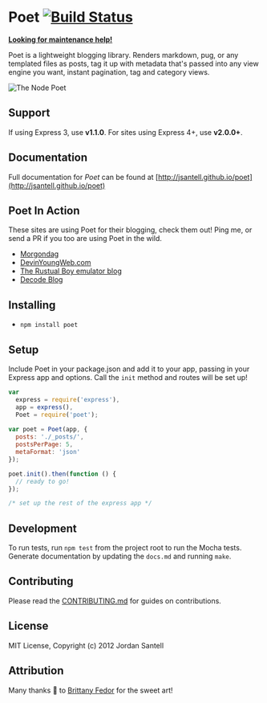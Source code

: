 Poet [![Build Status](https://travis-ci.org/jsantell/poet.png)](https://travis-ci.org/jsantell/poet)
======

**[Looking for maintenance help!](https://github.com/jsantell/poet/issues/91)**

Poet is a lightweight blogging library. Renders markdown, pug, or any templated files as posts, tag it up with metadata that's passed into any view engine you want, instant pagination, tag and category views.

![The Node Poet](https://raw.github.com/jsantell/poet/gh-pages/img/poet.png)

## Support

If using Express 3, use **v1.1.0**. For sites using Express 4+, use **v2.0.0+**.

## Documentation

Full documentation for *Poet* can be found at [http://jsantell.github.io/poet](http://jsantell.github.io/poet)

## Poet In Action

These sites are using Poet for their blogging, check them out! Ping me, or send a PR if you too are using Poet in the wild.

* [Morgondag](http://morgondag.nu)
* [DevinYoungWeb.com](http://devinyoungweb.com)
* [The Rustual Boy emulator blog](http://rustualboy.com/blog)
* [Decode Blog](https://decodeapps.pp.ua/blog)

## Installing

* `npm install poet`

## Setup

Include Poet in your package.json and add it to your app, passing in your Express app and options. Call the `init` method and routes will be set up!

```javascript
var
  express = require('express'),
  app = express(),
  Poet = require('poet');
  
var poet = Poet(app, {
  posts: './_posts/',
  postsPerPage: 5,
  metaFormat: 'json'
});

poet.init().then(function () {
  // ready to go!
});

/* set up the rest of the express app */
```

## Development

To run tests, run `npm test` from the project root to run the Mocha tests. Generate documentation by updating the `docs.md` and running `make`.

## Contributing

Please read the [CONTRIBUTING.md](https://github.com/jsantell/poet/blob/master/CONTRIBUTING.md) for guides on contributions.

## License

MIT License, Copyright (c) 2012 Jordan Santell

## Attribution

Many thanks :blue_heart: to [Brittany Fedor](http://bfedor.com/) for the sweet art!


